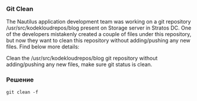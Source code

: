 ### Git Clean

The Nautilus application development team was working on a git repository /usr/src/kodekloudrepos/blog present on Storage server in Stratos DC. One of the developers mistakenly created a couple of files under this repository, but now they want to clean this repository without adding/pushing any new files. Find below more details:



Clean the /usr/src/kodekloudrepos/blog git repository without adding/pushing any new files, make sure git status is clean.


### Решение

`git clean -f`
